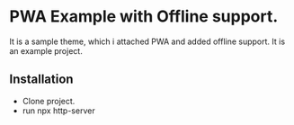 
# PWA Example with Offline support.

It is a sample theme, which i attached PWA and added offline support.
It is an example project.




## Installation

- Clone project.
- run npx http-server

